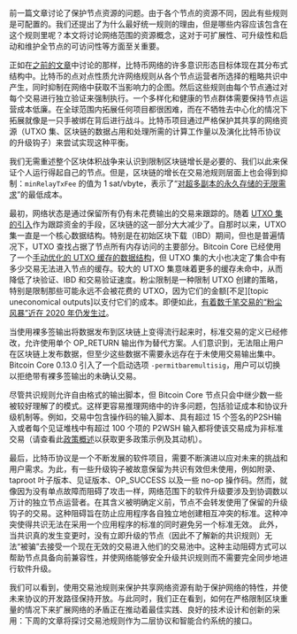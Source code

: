 前一篇文章讨论了保护节点资源的问题。由于各个节点的资源不同，因此有些规则是可配置的。我们还提出了为什么最好统一规则的理由，但是哪些内容应该包含在这个规则里呢？本文将讨论网络范围的资源概念，这对于可扩展性、可升级性和启动和维护全节点的可访问性等方面至关重要。

正如在[之前的文章][policy01]中讨论的那样，比特币网络的许多意识形态目标体现在其分布式结构中。比特币的点对点性质允许网络规则从各个节点运营者所选择的粗略共识中产生，同时抑制在网络中获取不当影响力的企图。然后这些规则由每个节点通过对每个交易进行独立验证来强制执行。一个多样化和健康的节点群体需要保持节点运营成本低廉。在全球范围内拓展任何项目都很困难，而在不牺牲去中心化的情况下拓展就像是一只手被绑在背后进行战斗。比特币项目通过严格保护其共享的网络资源（UTXO 集、区块链的数据占用和处理所需的计算工作量以及演化比特币协议的升级钩子）来尝试实现这种平衡。

我们无需重述整个区块体积战争来认识到限制区块链增长是必要的、我们以此来保证个人运行得起自己的节点。但是，区块链的增长在交易池规则层面上也会得到抑制：`minRelayTxFee` 的值为 1 sat/vbyte，表示了“[对超多副本的永久存储的无限需求][unbounded]”的最低成本。

最初，网络状态是通过保留所有仍有未花费输出的交易来跟踪的。随着 [UTXO 集的引入][ultraprune]作为跟踪资金的手段，区块链的这一部分大大减少了。自那时以来，UTXO 集一直是一个核心数据结构。特别是在初始区块下载（IBD）期间，但也是普遍情况下，UTXO 查找占据了节点所有内存访问的主要部分。Bitcoin Core 已经使用了一个[手动优化的 UTXO 缓存的数据结构][pooled resource]，但 UTXO 集的大小也决定了集合中有多少交易无法进入节点的缓存。较大的 UTXO 集意味着更多的缓存未命中，从而降低了块验证、IBD 和交易验证速度。粉尘限制是一种限制 UTXO 创建的策略，特别是限制那些可能永远不会被花费的 UTXO，因为它们的金额[不足][topic uneconomical outputs]以支付它们的成本。即便如此，[有着数千笔交易的“粉尘风暴”近在 2020 年仍发生过][lopp storms]。

当使用裸多签输出将数据发布到区块链上变得流行起来时，标准交易的定义已经修改，允许使用单个 OP_RETURN 输出作为替代方案。人们意识到，无法阻止用户在区块链上发布数据，但至少这些数据不需要永远存在于未使用交易输出集中。Bitcoin Core 0.13.0 引入了一个启动选项 `-permitbaremultisig`，用户可以切换以拒绝带有裸多签输出的未确认交易。

尽管共识规则允许自由格式的输出脚本，但 Bitcoin Core 节点只会中继少数一些被较好理解了的模式。这样更容易推理网络中的许多问题，包括验证成本和协议升级机制等。例如，交易中包含操作码的输入脚本、具有超过 15 个签名的P2SH输入或者每个见证堆栈中有超过 100 个项的 P2WSH 输入都将使该交易成为非标准交易（请查看此[政策概述][instagibbs policy zoo]以获取更多政策示例及其动机）。

最后，比特币协议是一个不断发展的软件项目，需要不断演进以应对未来的挑战和用户需求。为此，有一些升级钩子被故意保留为共识有效但未使用，例如附录、taproot 叶子版本、见证版本、OP_SUCCESS 以及一些 no-op 操作码。然而，就像因为没有单点故障而阻碍了攻击一样，网络范围下的软件升级要涉及到协调数以万计的独立节点运营者。在其含义被明确定义前，节点不会转发使用了保留的升级钩子的交易。这种阻碍旨在防止应用程序各自独立地创建相互冲突的标准。这种冲突使得共识无法在采用一个应用程序的标准的同时避免另一个标准无效。
此外，当共识真的发生变更时，没有立即升级的节点（因此不了解新的共识规则）无法“被骗”去接受一个现在无效的交易进入他们的交易池中。这种主动阻碍方式可以帮助节点具备向前兼容性，并使网络能够安全升级共识规则而不需要完全同步地进行软件升级。

我们可以看到，使用交易池规则来保护共享网络资源有助于保护网络的特性，并使未来协议的开发路径保持开放。与此同时，我们正在看到，如何在严格限制区块重量的情况下来扩展网络的矛盾正在推动着最佳实践、良好的技术设计和创新的采用：下周的文章将探讨交易池规则作为二层协议和智能合约系统的接口。

[policy01]: /zh/newsletters/2023/05/17/#等待确认-1-我们为什么需要一个交易池
[unbounded]: https://lists.linuxfoundation.org/pipermail/bitcoin-dev/2015-December/011865.html
[lopp storms]: https://blog.lopp.net/history-bitcoin-transaction-dust-spam-storms/
[ultraprune]: https://github.com/bitcoin/bitcoin/pull/1677
[pooled resource]: /zh/newsletters/2023/05/03/#bitcoin-core-25325
[instagibbs policy zoo]: https://gist.github.com/instagibbs/ee32be0126ec132213205b25b80fb3e8
